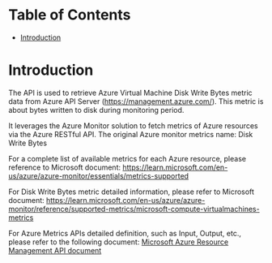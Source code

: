 # Table of Contents
- [Introduction](#introduction)


# Introduction <a name="introduction"></a>
The API is used to retrieve Azure Virtual Machine Disk Write Bytes metric data from Azure API Server (https://management.azure.com/). This metric is about bytes written to disk during monitoring period.



It leverages the Azure Monitor solution to fetch metrics of Azure resources via the Azure RESTful API. The original Azure monitor metrics name: Disk Write Bytes



For a complete list of available metrics for each Azure resource, please reference to Microsoft document: https://learn.microsoft.com/en-us/azure/azure-monitor/essentials/metrics-supported 

For Disk Write Bytes metric detailed information, please refer to Microsoft document: https://learn.microsoft.com/en-us/azure/azure-monitor/reference/supported-metrics/microsoft-compute-virtualmachines-metrics

For Azure Metrics APIs detailed definition, such as Input, Output, etc., please refer to the following document:
[Microsoft Azure Resource Management API document](https://learn.microsoft.com/en-us/rest/api/monitor/metrics/list?view=rest-monitor-2023-10-01&tabs=HTTP)
